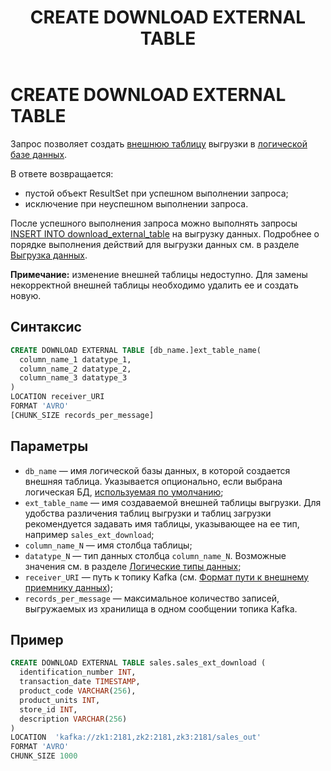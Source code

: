 ﻿---
layout: default
title: CREATE DOWNLOAD EXTERNAL TABLE
nav_order: 11
parent: Запросы SQL+
grand_parent: Справочная информация
has_children: false
has_toc: false
---

# CREATE DOWNLOAD EXTERNAL TABLE

Запрос позволяет создать [внешнюю таблицу](../../../overview/main_concepts/external_table/external_table.md) 
выгрузки в [логической базе данных](../../../overview/main_concepts/logical_db/logical_db.md).

В ответе возвращается:
*   пустой объект ResultSet при успешном выполнении запроса;
*   исключение при неуспешном выполнении запроса.

После успешного выполнения запроса можно выполнять запросы 
[INSERT INTO download_external_table](../INSERT_INTO_download_external_table/INSERT_INTO_download_external_table.md) на выгрузку данных. 
Подробнее о порядке выполнения действий для выгрузки данных см. в разделе 
[Выгрузка данных](../../../working_with_system/data_download/data_download.md).

**Примечание:** изменение внешней таблицы недоступно. Для замены некорректной внешней таблицы необходимо 
удалить ее и создать новую.

## Синтаксис

```sql
CREATE DOWNLOAD EXTERNAL TABLE [db_name.]ext_table_name(
  column_name_1 datatype_1,
  column_name_2 datatype_2,
  column_name_3 datatype_3
)
LOCATION receiver_URI
FORMAT 'AVRO'
[CHUNK_SIZE records_per_message]
```

## Параметры

*   `db_name` — имя логической базы данных, в которой создается внешняя таблица. Указывается опционально, 
    если выбрана логическая БД, [используемая по умолчанию](../../../working_with_system/other_features/default_db_set-up/default_db_set-up.md);
*   `ext_table_name` — имя создаваемой внешней таблицы выгрузки. Для удобства различения таблиц выгрузки 
    и таблиц загрузки рекомендуется задавать имя таблицы, указывающее на ее тип, например 
    `sales_ext_download`;
*   `column_name_N` — имя столбца таблицы;
*   `datatype_N` — тип данных столбца `column_name_N`. Возможные значения см. в разделе 
    [Логические типы данных](../../supported_data_types/logical_data_types/logical_data_types.md);
*   `receiver_URI` — путь к топику Kafka 
    (см. [Формат пути к внешнему приемнику данных](../../path_to_kafka_topic/path_to_kafka_topic.md));
*   `records_per_message` — максимальное количество записей, выгружаемых из хранилища в одном сообщении 
    топика Каfka.

## Пример

```sql
CREATE DOWNLOAD EXTERNAL TABLE sales.sales_ext_download (
  identification_number INT,
  transaction_date TIMESTAMP,
  product_code VARCHAR(256),
  product_units INT,
  store_id INT,
  description VARCHAR(256)
)
LOCATION  'kafka://zk1:2181,zk2:2181,zk3:2181/sales_out'
FORMAT 'AVRO'
CHUNK_SIZE 1000
```